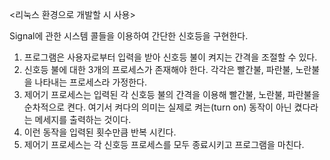 <리눅스 환경으로 개발할 시 사용>

Signal에 관한 시스템 콜들을 이용하여 간단한 신호등을 구현한다.
   
   1. 프로그램은 사용자로부터 입력을 받아 신호등 불이 켜지는 간격을 조절할 수 있다. 
   2. 신호등 불에 대한 3개의 프로세스가 존재해야 한다. 각각은 빨간불, 파란불, 노란불을 나타내는 프로세스라 가정한다. 
   3. 제어기 프로세스는 입력된 각 신호등 불의 간격을 이용해 빨간불, 노란불, 파란불을 순차적으로 켠다. 여기서 켜다의 의미는 실제로 켜는(turn on) 동작이 아닌 켰다라는       메세지를 출력하는 것이다. 
   4. 이런 동작을 입력된 횟수만큼 반복 시킨다. 
   5. 제어기 프로세스는 각 신호등 프로세스를 모두 종료시키고 프로그램을 마친다. 
